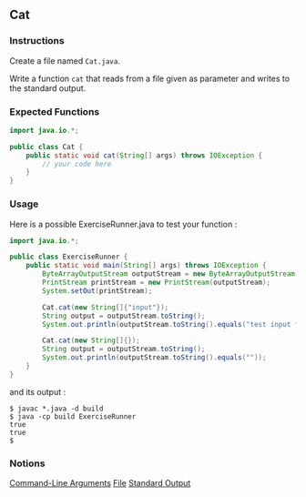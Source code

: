 ## Cat

### Instructions

Create a file named `Cat.java`.

Write a function `cat` that reads from a file given as parameter and writes to the standard output.

### Expected Functions

```java
import java.io.*;

public class Cat {
    public static void cat(String[] args) throws IOException {
        // your code here
    }
}
```

### Usage

Here is a possible ExerciseRunner.java to test your function :

```java
import java.io.*;

public class ExerciseRunner {
    public static void main(String[] args) throws IOException {
        ByteArrayOutputStream outputStream = new ByteArrayOutputStream();
        PrintStream printStream = new PrintStream(outputStream);
        System.setOut(printStream);

        Cat.cat(new String[]{"input"});
        String output = outputStream.toString();
        System.out.println(outputStream.toString().equals("test input file\n"));

        Cat.cat(new String[]{});
        String output = outputStream.toString();
        System.out.println(outputStream.toString().equals(""));
    }
}
```

and its output :

```shell
$ javac *.java -d build
$ java -cp build ExerciseRunner
true
true
$
```

### Notions

[Command-Line Arguments](https://docs.oracle.com/javase/tutorial/essential/environment/cmdLineArgs.html)
[File](https://docs.oracle.com/javase/7/docs/api/java/nio/file/Files.html)
[Standard Output](https://docs.oracle.com/javase/7/docs/api/java/io/PrintStream.html)
